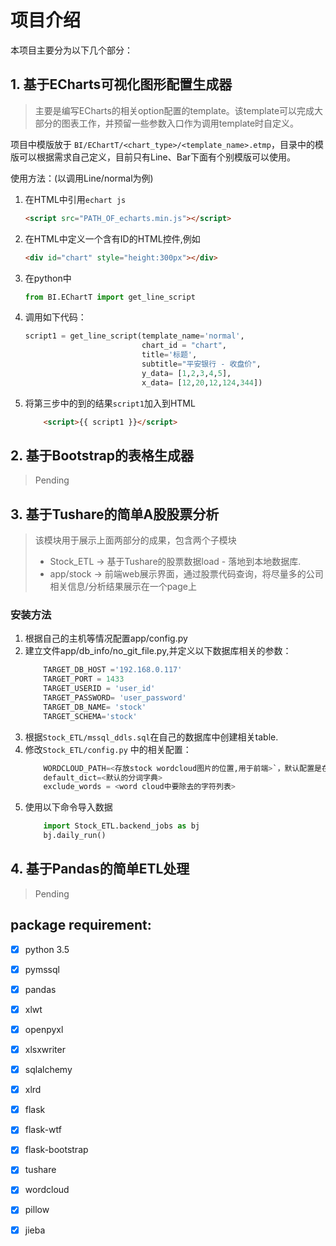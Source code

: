 # 项目介绍 #
本项目主要分为以下几个部分：
## 1. 基于ECharts可视化图形配置生成器 ##
> 主要是编写ECharts的相关option配置的template。该template可以完成大部分的图表工作，并预留一些参数入口作为调用template时自定义。

项目中模版放于 `BI/EChartT/<chart_type>/<template_name>.etmp`，目录中的模版可以根据需求自己定义，目前只有Line、Bar下面有个别模版可以使用。

使用方法：(以调用Line/normal为例)

1. 在HTML中引用`echart js`
    
    ```HTML
    <script src="PATH_OF_echarts.min.js"></script>
    ```
2. 在HTML中定义一个含有ID的HTML控件,例如
    
    ```HTML
    <div id="chart" style="height:300px"></div>
    ```
3. 在python中
    
    ```python
    from BI.EChartT import get_line_script 
    ```
4. 调用如下代码：
    
    ```python
    script1 = get_line_script(template_name='normal',
                              chart_id = "chart",
                              title='标题',
                              subtitle="平安银行 - 收盘价",
                              y_data= [1,2,3,4,5],
                              x_data= [12,20,12,124,344])
    ```
5. 将第三步中的到的结果`script1`加入到HTML
    ```HTML
        <script>{{ script1 }}</script>
    ```


## 2. 基于Bootstrap的表格生成器 ##
>Pending

## 3. 基于Tushare的简单A股股票分析 ##
>该模块用于展示上面两部分的成果，包含两个子模块
> + Stock_ETL -> 基于Tushare的股票数据load - 落地到本地数据库.
> + app/stock -> 前端web展示界面，通过股票代码查询，将尽量多的公司相关信息/分析结果展示在一个page上

### 安装方法 ###
1. 根据自己的主机等情况配置app/config.py
2. 建立文件app/db_info/no_git_file.py,并定义以下数据库相关的参数：
    ```python
        TARGET_DB_HOST ='192.168.0.117'
        TARGET_PORT = 1433
        TARGET_USERID = 'user_id'
        TARGET_PASSWORD= 'user_password'
        TARGET_DB_NAME= 'stock'
        TARGET_SCHEMA='stock'
    ```
3. 根据`Stock_ETL/mssql_ddls.sql`在自己的数据库中创建相关table.
4. 修改`Stock_ETL/config.py` 中的相关配置：
    ```python
        WORDCLOUD_PATH=<存放stock wordcloud图片的位置,用于前端>`，默认配置是在`app/subapps/stock/static/wordcloud
        default_dict=<默认的分词字典>
        exclude_words = <word cloud中要除去的字符列表>
    ```
5. 使用以下命令导入数据
    ```python
        import Stock_ETL.backend_jobs as bj
        bj.daily_run()
    ```


## 4. 基于Pandas的简单ETL处理 ##
>Pending

## package requirement:
- [x] python 3.5
- [x] pymssql
- [x] pandas
- [x] xlwt
- [x] openpyxl
- [x] xlsxwriter
- [x] sqlalchemy
- [x] xlrd
- [x] flask
- [x] flask-wtf
- [x] flask-bootstrap
- [x] tushare
- [x] wordcloud
- [x] pillow
- [x] jieba

